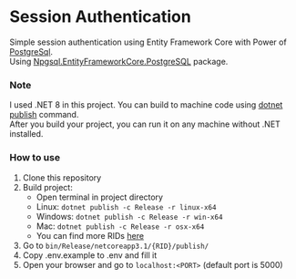 # Session Authentication

Simple session authentication using Entity Framework Core with Power of [PostgreSql](https://www.postgresql.org/).<br>
Using [Npgsql.EntityFrameworkCore.PostgreSQL](https://www.nuget.org/packages/Npgsql.EntityFrameworkCore.PostgreSQL/) package.

### Note

I used .NET 8 in this project. You can build to machine code using [dotnet publish](https://docs.microsoft.com/en-us/dotnet/core/tools/dotnet-publish?tabs=netcore21) command.<br>
After you build your project, you can run it on any machine without .NET installed.

### How to use

1. Clone this repository
2. Build project:
   * Open terminal in project directory
   * Linux: `dotnet publish -c Release -r linux-x64`
   * Windows: `dotnet publish -c Release -r win-x64`
   * Mac: `dotnet publish -c Release -r osx-x64`
   * You can find more RIDs [here](https://docs.microsoft.com/en-us/dotnet/core/rid-catalog)
3. Go to `bin/Release/netcoreapp3.1/{RID}/publish/`
4. Copy .env.example to .env and fill it  
5. Open your browser and go to `localhost:<PORT>` (default port is 5000)